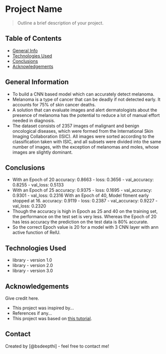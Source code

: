 # Project Name
> Outline a brief description of your project.


## Table of Contents
* [General Info](#general-information)
* [Technologies Used](#technologies-used)
* [Conclusions](#conclusions)
* [Acknowledgements](#acknowledgements)

<!-- You can include any other section that is pertinent to your problem -->

## General Information
- To build a CNN based model which can accurately detect melanoma. 
- Melanoma is a type of cancer that can be deadly if not detected early. It accounts for 75% of skin cancer deaths. 
- A solution that can evaluate images and alert dermatologists about the presence of melanoma has the potential to reduce a lot of manual effort needed in diagnosis.
- The dataset consists of 2357 images of malignant and benign oncological diseases, which were formed from the International Skin Imaging Collaboration (ISIC). All images were sorted according to the classification taken with ISIC, and all subsets were divided into the same number of images, with the exception of melanomas and moles, whose images are slightly dominant.

## Conclusions
- With an Epoch of 20
       accuracy: 0.8663 - loss: 0.3656 - val_accuracy: 0.8255 - val_loss: 0.5133
- With an Epoch of 25
        accuracy: 0.9375 - loss: 0.1695 - val_accuracy: 0.9301 - val_loss: 0.2316
  With an Epoch of 40, Model fitment early stopped at 16.
        accuracy: 0.9119 - loss: 0.2387 - val_accuracy: 0.9227 - val_loss: 0.2320
-  Though the accuracy is high in Epoch as 25 and 40 on the training set, the performance on the test set is very less. Whereas the Epoch of 20 has less accuracy the prediction on the test data is 80% accurate.
- So the correct Epoch value is 20 for a model with 3 CNN layer with ann active function of RelU.

## Technologies Used
- library - version 1.0
- library - version 2.0
- library - version 3.0


## Acknowledgements
Give credit here.
- This project was inspired by...
- References if any...
- This project was based on [this tutorial](https://www.example.com).


## Contact
Created by [@bsdeepthi] - feel free to contact me!
